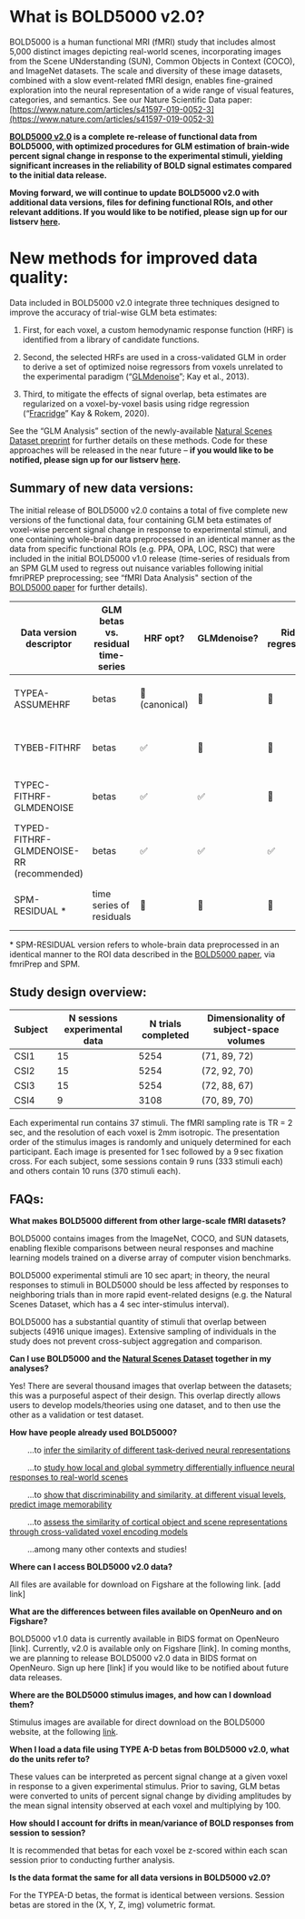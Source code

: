 # **What is BOLD5000 v2.0?**

BOLD5000 is a human functional MRI (fMRI) study that includes almost 5,000 distinct images depicting real-world scenes, incorporating images from the Scene UNderstanding (SUN), Common Objects in Context (COCO), and ImageNet datasets. The scale and diversity of these image datasets, combined with a slow event-related fMRI design, enables fine-grained exploration into the neural representation of a wide range of visual features, categories, and semantics. See our Nature Scientific Data paper: [https://www.nature.com/articles/s41597-019-0052-3](https://www.nature.com/articles/s41597-019-0052-3)

**[BOLD5000 v2.0](https://figshare.com/s/bbaf45dca1b1b873ddfa) is a complete re-release of functional data from BOLD5000, with optimized procedures for GLM estimation of brain-wide percent signal change in response to the experimental stimuli, yielding significant increases in the reliability of BOLD signal estimates compared to the initial data release.**

**Moving forward, we will continue to update BOLD5000 v2.0 with additional data versions, files for defining functional ROIs, and other relevant additions. If you would like to be notified, please sign up for our listserv [here](https://docs.google.com/forms/d/e/1FAIpQLScdxRc7eKOpZv5Yc6sfzWP5gi0egkDtNSPedVqpvtx_3yw4pg/viewform).**


# **New methods for improved data quality:**

Data included in BOLD5000 v2.0 integrate three techniques designed to improve the accuracy of trial-wise GLM beta estimates:

1.  First, for each voxel, a custom hemodynamic response function (HRF) is identified from a library of candidate functions.
    
2.  Second, the selected HRFs are used in a cross-validated GLM in order to derive a set of optimized noise regressors from voxels unrelated to the experimental paradigm (“[GLMdenoise](https://www.frontiersin.org/articles/10.3389/fnins.2013.00247/full)”; Kay et al., 2013).

3. Third, to mitigate the effects of signal overlap, beta estimates are regularized on a voxel-by-voxel basis using ridge regression (“[Fracridge](https://arxiv.org/pdf/2005.03220v1.pdf)” Kay & Rokem, 2020).

See the “GLM Analysis” section of the newly-available [Natural Scenes Dataset preprint](https://www.biorxiv.org/content/10.1101/2021.02.22.432340v1) for further details on these methods. Code for these approaches will be released in the near future – **if you would like to be notified, please sign up for our listserv [here](https://docs.google.com/forms/d/e/1FAIpQLScdxRc7eKOpZv5Yc6sfzWP5gi0egkDtNSPedVqpvtx_3yw4pg/viewform).**

## **Summary of new data versions:**

The initial release of BOLD5000 v2.0 contains a total of five complete new versions of the functional data, four containing GLM beta estimates of voxel-wise percent signal change in response to experimental stimuli, and one containing whole-brain data preprocessed in an identical manner as the data from specific functional ROIs (e.g. PPA, OPA, LOC, RSC) that were included in the initial BOLD5000 v1.0 release (time-series of residuals from an SPM GLM used to regress out nuisance variables following initial fmriPREP preprocessing; see “fMRI Data Analysis" section of the [BOLD5000 paper](https://www.nature.com/articles/s41597-019-0052-3) for further details).

| Data version descriptor                  | GLM betas vs. residual time-series | HRF opt?       | GLMdenoise? | Ridge regression? | File save format             | Naming scheme                                           |
|------------------------------------------|------------------------------------|----------------|-------------|-------------------|------------------------------|---------------------------------------------------------|
| TYPEA-ASSUMEHRF                          | betas                              | 🚫  (canonical) | 🚫           | 🚫                 | One .nii.gz file per session | CSIX_GLMbetas-TYPEA-ASSUMEHRF_ses-XX.nii.gz            |
| TYBEB-FITHRF                             | betas                              | ✅              | 🚫           | 🚫                 | One .nii.gz file per session | CSIX_GLMbetas-TYBEB-FITHRF_ses-XX.nii.gz               |
| TYPEC-FITHRF-GLMDENOISE                  | betas                              | ✅              | ✅           | 🚫                 | One .nii.gz file per session | CSIX_GLMbetas-TYPEC-FITHRF-GLMDENOISE_ses-XX.nii.gz    |
| TYPED-FITHRF-GLMDENOISE-RR (recommended) | betas                              | ✅              | ✅           | ✅                 | One .nii.gz file per session | CSIX_GLMbetas-TYPED-FITHRF-GLMDENOISE-RR_ses-XX.nii.gz |
| SPM-RESIDUAL *                           | time series of residuals           | 🚫              | 🚫           | 🚫                 | One .nii.gz file per session | CSIX_SPMResids_allsess_TRX.nii.gz                       |

\*  SPM-RESIDUAL version refers to whole-brain data preprocessed in an identical manner to the ROI data described in the [BOLD5000 paper](https://www.nature.com/articles/s41597-019-0052-3), via fmriPrep and SPM.

## Study design overview:

| Subject | N sessions experimental data | N trials completed | Dimensionality of subject-space volumes |
|---------|------------------------------|--------------------|-----------------------------------------|
| CSI1    | 15                           | 5254               | (71, 89, 72)                            |
| CSI2    | 15                           | 5254               | (72, 92, 70)                            |
| CSI3    | 15                           | 5254               | (72, 88, 67)                            |
| CSI4    | 9                            | 3108               | (70, 89, 70)                            |

Each experimental run contains 37 stimuli. The fMRI sampling rate is TR = 2 sec, and the resolution of each voxel is 2mm isotropic. The presentation order of the stimulus images is randomly and uniquely determined for each participant. Each image is presented for 1 sec followed by a 9 sec fixation cross. For each subject, some sessions contain 9 runs (333 stimuli each) and others contain 10 runs (370 stimuli each).


## FAQs:

**What makes BOLD5000 different from other large-scale fMRI datasets?**

BOLD5000 contains images from the ImageNet, COCO, and SUN datasets, enabling flexible comparisons between neural responses and machine learning models trained on a diverse array of computer vision benchmarks.

BOLD5000 experimental stimuli are 10 sec apart; in theory, the neural responses to stimuli in BOLD5000 should be less affected by responses to neighboring trials than in more rapid event-related designs (e.g. the Natural Scenes Dataset, which has a 4 sec inter-stimulus interval).

BOLD5000 has a substantial quantity of stimuli that overlap between subjects (4916 unique images). Extensive sampling of individuals in the study does not prevent cross-subject aggregation and comparison.

**Can I use BOLD5000 and the [Natural Scenes Dataset](http://naturalscenesdataset.org/) together in my analyses?**

Yes! There are several thousand images that overlap between the datasets; this was a purposeful aspect of their design. This overlap directly allows users to develop models/theories using one dataset, and to then use the other as a validation or test dataset.

**How have people already used BOLD5000?**

        ...to [infer the similarity of different task-derived neural representations](https://openreview.net/pdf?id=ryGCaBreIB)

        ...to [study how local and global symmetry differentially influence neural responses to real-world scenes](https://jov.arvojournals.org/article.aspx?articleid=2771866)

        ...to [show that discriminability and similarity, at different visual levels, predict image memorability](https://www.biorxiv.org/content/10.1101/834796v3.full.pdf)

        ...to [assess the similarity of cortical object and scene representations through cross-validated voxel encoding models](https://jov.arvojournals.org/article.aspx?articleid=2750674)

        ...among many other contexts and studies!

**Where can I access BOLD5000 v2.0 data?**

All files are available for download on Figshare at the following link. [add link]

**What are the differences between files available on OpenNeuro and on Figshare?**

BOLD5000 v1.0 data is currently available in BIDS format on OpenNeuro [link]. Currently, v2.0 is available only on Figshare [link]. In coming months, we are planning to release BOLD5000 v2.0 data in BIDS format on OpenNeuro. Sign up here [link] if you would like to be notified about future data releases.

**Where are the BOLD5000 stimulus images, and how can I download them?**

Stimulus images are available for direct download on the BOLD5000 website, at the following [link](https://bold5000.github.io/download.html).

**When I load a data file using TYPE A-D betas from BOLD5000 v2.0, what do the units refer to?**

These values can be interpreted as percent signal change at a given voxel in response to a given experimental stimulus. Prior to saving, GLM betas were converted to units of percent signal change by dividing amplitudes by the mean signal intensity observed at each voxel and multiplying by 100.

**How should I account for drifts in mean/variance of BOLD responses from session to session?**

It is recommended that betas for each voxel be z-scored within each scan session prior to conducting further analysis.

**Is the data format the same for all data versions in BOLD5000 v2.0?**

For the TYPEA-D betas, the format is identical between versions. Session betas are stored in the (X, Y, Z, img) volumetric format.
